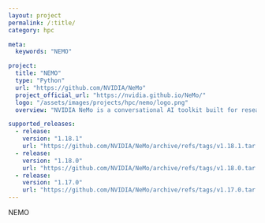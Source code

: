 ```yaml
---
layout: project
permalink: /:title/
category: hpc

meta:
  keywords: "NEMO"

project:
  title: "NEMO"
  type: "Python"
  url: "https://github.com/NVIDIA/NeMo"
  project_official_url: "https://nvidia.github.io/NeMo/"
  logo: "/assets/images/projects/hpc/nemo/logo.png"
  overview: "NVIDIA NeMo is a conversational AI toolkit built for researchers working on automatic speech recognition (ASR), text-to-speech synthesis (TTS), large language models (LLMs), and natural language processing (NLP). The primary objective of NeMo is to help researchers from industry and academia to reuse prior work (code and pretrained models) and make it easier to create new conversational AI models."

supported_releases:
  - release:
    version: "1.18.1"
    url: "https://github.com/NVIDIA/NeMo/archive/refs/tags/v1.18.1.tar.gz"
  - release:
    version: "1.18.0"
    url: "https://github.com/NVIDIA/NeMo/archive/refs/tags/v1.18.0.tar.gz"
  - release:
    version: "1.17.0"
    url: "https://github.com/NVIDIA/NeMo/archive/refs/tags/v1.17.0.tar.gz"
---
```


<p>NEMO</p>
